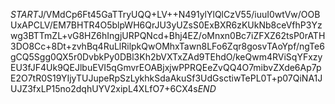 $START$J/VMdCp6Ft45GaTTryUQQ+LV++N491ylYlQlCzV55/iuuI0wtVw/OOBUxAPCLV/EM7BHTR4O5blpWH6QrJU3yUZsS0ExBXR6zKUkNb8ceVfhP3Yzwg3BTTmZL+vG8HZ6hIngjURPQNcd+Bhj4EZ/oMnxn0Bc7iZFXZ62tsP0rATH3DO8Cc+8Dt+zvhBq4RuLlRilpkQwOMhxTawn8LFo6Zqr8gosvTAoYpf/ngTe6gCQ5Sgg0QX5r0DvbkPy0DBl3Kh2bVXTxZAd9TEhdO/keQwm4RViSqYFxzyEU3fJF4Uk9QEJlbuEVI5qGmvrEOABjxjwPPRQEeZvQQ4O7mibvZXde6Ap7pE2O7tR0S19YIjyTUJupeRpSzLykhkSdaAkuSf3UdGsctiwTePL0T+p07QiNA1JUJZ3fxLP15no2dqhUYV2xipL4XLfO7+6CX4s$END$